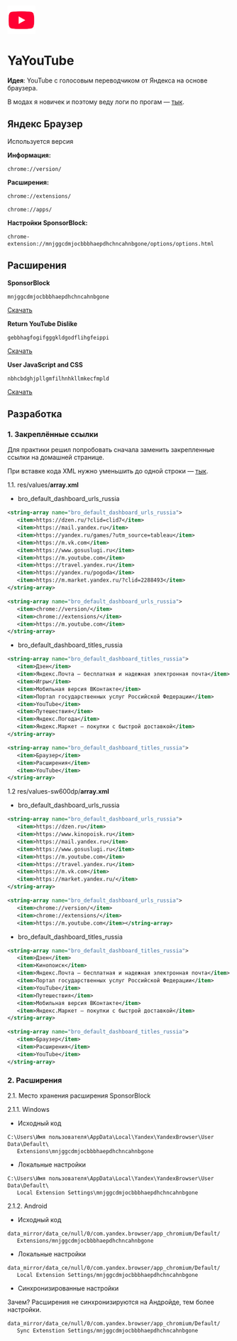 <img alt="Next.js logo" src="./logos/yayoutube/xxxhdpi/app_icon.png" height="64">

# YaYouTube

**Идея**: YouTube с голосовым переводчиком от Яндекса на основе браузера.

В модах я новичек и поэтому веду логи по прогам — [тык](./Logs.md).

## Яндекс Браузер

Используется версия

**Информация:**

```
chrome://version/
```

**Расширения:**

```
chrome://extensions/
```

```
chrome://apps/
```

**Настройки SponsorBlock:**

```
chrome-extension://mnjggcdmjocbbbhaepdhchncahnbgone/options/options.html
```

## Расширения

**SponsorBlock**

```
mnjggcdmjocbbbhaepdhchncahnbgone
```

[Скачать](https://chromewebstore.google.com/detail/sponsorblock-for-youtube/mnjggcdmjocbbbhaepdhchncahnbgone)

**Return YouTube Dislike**

```
gebbhagfogifgggkldgodflihgfeippi
```

[Скачать](https://chromewebstore.google.com/detail/return-youtube-dislike/gebbhagfogifgggkldgodflihgfeippi)

**User JavaScript and CSS**

```
nbhcbdghjpllgmfilhnhkllmkecfmpld
```

[Скачать](https://chromewebstore.google.com/detail/user-javascript-and-css/nbhcbdghjpllgmfilhnhkllmkecfmpld)

## Разработка

### 1. Закреплённые ссылки

Для практики решил попробовать сначала заменить закрепленные ссылки на домашней странице.

При вставке кода XML нужно уменьшить до одной строки — [тык](https://formatter.org/xml-formatter).

1.1. res/values/**array.xml**

-  bro_default_dashboard_urls_russia

```xml
<string-array name="bro_default_dashboard_urls_russia">
   <item>https://dzen.ru/?clid=clid7</item>
   <item>https://mail.yandex.ru</item>
   <item>https://yandex.ru/games/?utm_source=tableau</item>
   <item>https://m.vk.com</item>
   <item>https://www.gosuslugi.ru</item>
   <item>https://m.youtube.com</item>
   <item>https://travel.yandex.ru</item>
   <item>https://yandex.ru/pogoda</item>
   <item>https://m.market.yandex.ru/?clid=2288493</item>
</string-array>
```

```xml
<string-array name="bro_default_dashboard_urls_russia">
   <item>chrome://version/</item>
   <item>chrome://extensions/</item>
   <item>https://m.youtube.com</item>
</string-array>
```

-  bro_default_dashboard_titles_russia

```xml
<string-array name="bro_default_dashboard_titles_russia">
   <item>Дзен</item>
   <item>Яндекс.Почта — бесплатная и надежная электронная почта</item>
   <item>Игры</item>
   <item>Мобильная версия ВКонтакте</item>
   <item>Портал государственных услуг Российской Федерации</item>
   <item>YouTube</item>
   <item>Путешествия</item>
   <item>Яндекс.Погода</item>
   <item>Яндекс.Маркет — покупки с быстрой доставкой</item>
</string-array>
```

```xml
<string-array name="bro_default_dashboard_titles_russia">
   <item>Браузер</item>
   <item>Расширения</item>
   <item>YouTube</item>
</string-array>
```

1.2 res/values-sw600dp/**array.xml**

-  bro_default_dashboard_urls_russia

```xml
<string-array name="bro_default_dashboard_urls_russia">
   <item>https://dzen.ru</item>
   <item>https://www.kinopoisk.ru</item>
   <item>https://mail.yandex.ru</item>
   <item>https://www.gosuslugi.ru</item>
   <item>https://m.youtube.com</item>
   <item>https://travel.yandex.ru</item>
   <item>https://m.vk.com</item>
   <item>https://market.yandex.ru/</item>
</string-array>
```

```xml
<string-array name="bro_default_dashboard_urls_russia">
   <item>chrome://version/</item>
   <item>chrome://extensions/</item>
   <item>https://m.youtube.com</item></string-array>
```

-  bro_default_dashboard_titles_russia

```xml
<string-array name="bro_default_dashboard_titles_russia">
   <item>Дзен</item>
   <item>Кинопоиск</item>
   <item>Яндекс.Почта — бесплатная и надежная электронная почта</item>
   <item>Портал государственных услуг Российской Федерации</item>
   <item>YouTube</item>
   <item>Путешествия</item>
   <item>Мобильная версия ВКонтакте</item>
   <item>Яндекс.Маркет — покупки с быстрой доставкой</item>
</string-array>
```

```xml
<string-array name="bro_default_dashboard_titles_russia">
   <item>Браузер</item>
   <item>Расширения</item>
   <item>YouTube</item>
</string-array>
```

### 2. Расширения

2.1. Место хранения расширения SponsorBlock

2.1.1. Windows

-  Исходный код

```
C:\Users\Имя пользователя\AppData\Local\Yandex\YandexBrowser\User Data\Default\
   Extensions\mnjggcdmjocbbbhaepdhchncahnbgone
```

-  Локальные настройки

```
C:\Users\Имя пользователя\AppData\Local\Yandex\YandexBrowser\User Data\Default\
   Local Extension Settings\mnjggcdmjocbbbhaepdhchncahnbgone
```

2.1.2. Android

-  Исходный код

```
data_mirror/data_ce/null/0/com.yandex.browser/app_chromium/Default/
   Extensions/mnjggcdmjocbbbhaepdhchncahnbgone
```

-  Локальные настройки

```
data_mirror/data_ce/null/0/com.yandex.browser/app_chromium/Default/
   Local Extension Settings/mnjggcdmjocbbbhaepdhchncahnbgone
```

-  Синхронизированные настройки

Зачем? Расширения не синхронизируются на Андройде, тем более настройки.

```
data_mirror/data_ce/null/0/com.yandex.browser/app_chromium/Default/
   Sync Extenstion Settings/mnjggcdmjocbbbhaepdhchncahnbgone
```
